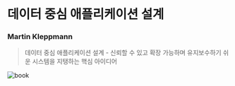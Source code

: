 # 데이터 중심 애플리케이션 설계

### Martin Kleppmann

> 데이터 중심 애플리케이션 설계 - 신뢰할 수 있고 확장 가능하며 유지보수하기 쉬운 시스템을 지탱하는 핵심 아이디어

![book](https://contents.kyobobook.co.kr/sih/fit-in/458x0/pdt/9791158390983.jpg)
